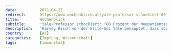 ```yaml
---
date:          2021-04-27
redirect:      https://www.wochenblick.at/yale-professor-schockiert-60-prozent-der-neupatienten-sind-geimpfte/
title:         Wochenblick
subtitle:      'Yale-Professor schockiert: "60 Prozent der Neupatienten sind Geimpfte"'
description:   'Harvey Risch von der Elite-Uni Yale behauptet, dass sogar die Mehrheit der neuen Corona-Fälle bereits eine Impfung erhalten hätten. '
country:       [AT]
categories:    [Impfung, Wissenschaft]
tags:          [immunität]
---
```


